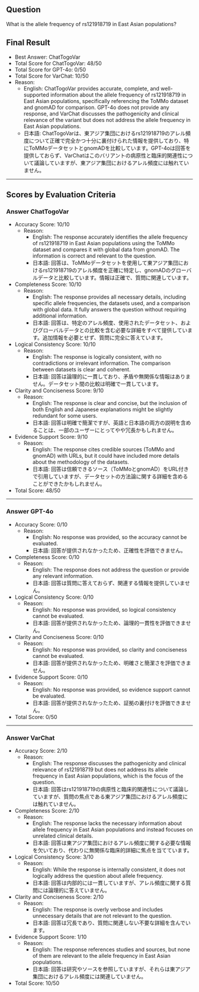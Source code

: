 ## Question

What is the allele frequency of rs121918719 in East Asian populations?

## Final Result

- Best Answer: ChatTogoVar
- Total Score for ChatTogoVar: 48/50
- Total Score for GPT-4o: 0/50
- Total Score for VarChat: 10/50
- Reason:
  - English: ChatTogoVar provides accurate, complete, and well-supported information about the allele frequency of rs121918719 in East Asian populations, specifically referencing the ToMMo dataset and gnomAD for comparison. GPT-4o does not provide any response, and VarChat discusses the pathogenicity and clinical relevance of the variant but does not address the allele frequency in East Asian populations.
  - 日本語: ChatTogoVarは、東アジア集団におけるrs121918719のアレル頻度について正確で完全かつ十分に裏付けられた情報を提供しており、特にToMMoデータセットとgnomADを比較しています。GPT-4oは回答を提供しておらず、VarChatはこのバリアントの病原性と臨床的関連性について議論していますが、東アジア集団におけるアレル頻度には触れていません。

---

## Scores by Evaluation Criteria

### Answer ChatTogoVar
- Accuracy Score: 10/10
  - Reason: 
    - English: The response accurately identifies the allele frequency of rs121918719 in East Asian populations using the ToMMo dataset and compares it with global data from gnomAD. The information is correct and relevant to the question.
    - 日本語: 回答は、ToMMoデータセットを使用して東アジア集団におけるrs121918719のアレル頻度を正確に特定し、gnomADのグローバルデータと比較しています。情報は正確で、質問に関連しています。
- Completeness Score: 10/10
  - Reason: 
    - English: The response provides all necessary details, including specific allele frequencies, the datasets used, and a comparison with global data. It fully answers the question without requiring additional information.
    - 日本語: 回答は、特定のアレル頻度、使用されたデータセット、およびグローバルデータとの比較を含む必要な詳細をすべて提供しています。追加情報を必要とせず、質問に完全に答えています。
- Logical Consistency Score: 10/10
  - Reason: 
    - English: The response is logically consistent, with no contradictions or irrelevant information. The comparison between datasets is clear and coherent.
    - 日本語: 回答は論理的に一貫しており、矛盾や無関係な情報はありません。データセット間の比較は明確で一貫しています。
- Clarity and Conciseness Score: 9/10
  - Reason: 
    - English: The response is clear and concise, but the inclusion of both English and Japanese explanations might be slightly redundant for some users.
    - 日本語: 回答は明確で簡潔ですが、英語と日本語の両方の説明を含めることは、一部のユーザーにとってやや冗長かもしれません。
- Evidence Support Score: 9/10
  - Reason: 
    - English: The response cites credible sources (ToMMo and gnomAD) with URLs, but it could have included more details about the methodology of the datasets.
    - 日本語: 回答は信頼できるソース（ToMMoとgnomAD）をURL付きで引用していますが、データセットの方法論に関する詳細を含めることができたかもしれません。
- Total Score: 48/50

---

### Answer GPT-4o
- Accuracy Score: 0/10
  - Reason: 
    - English: No response was provided, so the accuracy cannot be evaluated.
    - 日本語: 回答が提供されなかったため、正確性を評価できません。
- Completeness Score: 0/10
  - Reason: 
    - English: The response does not address the question or provide any relevant information.
    - 日本語: 回答は質問に答えておらず、関連する情報を提供していません。
- Logical Consistency Score: 0/10
  - Reason: 
    - English: No response was provided, so logical consistency cannot be evaluated.
    - 日本語: 回答が提供されなかったため、論理的一貫性を評価できません。
- Clarity and Conciseness Score: 0/10
  - Reason: 
    - English: No response was provided, so clarity and conciseness cannot be evaluated.
    - 日本語: 回答が提供されなかったため、明確さと簡潔さを評価できません。
- Evidence Support Score: 0/10
  - Reason: 
    - English: No response was provided, so evidence support cannot be evaluated.
    - 日本語: 回答が提供されなかったため、証拠の裏付けを評価できません。
- Total Score: 0/50

---

### Answer VarChat
- Accuracy Score: 2/10
  - Reason: 
    - English: The response discusses the pathogenicity and clinical relevance of rs121918719 but does not address its allele frequency in East Asian populations, which is the focus of the question.
    - 日本語: 回答はrs121918719の病原性と臨床的関連性について議論していますが、質問の焦点である東アジア集団におけるアレル頻度には触れていません。
- Completeness Score: 2/10
  - Reason: 
    - English: The response lacks the necessary information about allele frequency in East Asian populations and instead focuses on unrelated clinical details.
    - 日本語: 回答は東アジア集団におけるアレル頻度に関する必要な情報を欠いており、代わりに無関係な臨床的詳細に焦点を当てています。
- Logical Consistency Score: 3/10
  - Reason: 
    - English: While the response is internally consistent, it does not logically address the question about allele frequency.
    - 日本語: 回答は内部的には一貫していますが、アレル頻度に関する質問には論理的に答えていません。
- Clarity and Conciseness Score: 2/10
  - Reason: 
    - English: The response is overly verbose and includes unnecessary details that are not relevant to the question.
    - 日本語: 回答は冗長であり、質問に関連しない不要な詳細を含んでいます。
- Evidence Support Score: 1/10
  - Reason: 
    - English: The response references studies and sources, but none of them are relevant to the allele frequency in East Asian populations.
    - 日本語: 回答は研究やソースを参照していますが、それらは東アジア集団におけるアレル頻度には関連していません。
- Total Score: 10/50